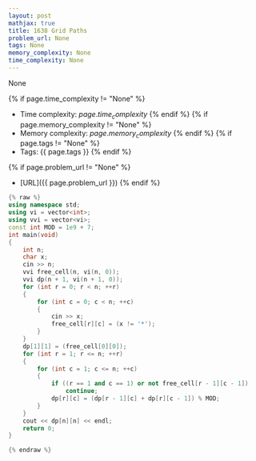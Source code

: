 ```yaml
---
layout: post
mathjax: true
title: 1638 Grid Paths
problem_url: None
tags: None
memory_complexity: None
time_complexity: None
---
```


None


{% if page.time_complexity != "None" %}
- Time complexity: ${{ page.time_complexity }}$
{% endif %}
{% if page.memory_complexity != "None" %}
- Memory complexity: ${{ page.memory_complexity }}$
{% endif %}
{% if page.tags != "None" %}
- Tags: {{ page.tags }}
{% endif %}

{% if page.problem_url != "None" %}
- [URL]({{ page.problem_url }})
{% endif %}

```cpp
{% raw %}
using namespace std;
using vi = vector<int>;
using vvi = vector<vi>;
const int MOD = 1e9 + 7;
int main(void)
{
    int n;
    char x;
    cin >> n;
    vvi free_cell(n, vi(n, 0));
    vvi dp(n + 1, vi(n + 1, 0));
    for (int r = 0; r < n; ++r)
    {
        for (int c = 0; c < n; ++c)
        {
            cin >> x;
            free_cell[r][c] = (x != '*');
        }
    }
    dp[1][1] = (free_cell[0][0]);
    for (int r = 1; r <= n; ++r)
    {
        for (int c = 1; c <= n; ++c)
        {
            if ((r == 1 and c == 1) or not free_cell[r - 1][c - 1])
                continue;
            dp[r][c] = (dp[r - 1][c] + dp[r][c - 1]) % MOD;
        }
    }
    cout << dp[n][n] << endl;
    return 0;
}

{% endraw %}
```